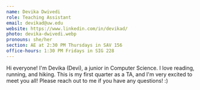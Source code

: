```yaml
---
name: Devika Dwivedi
role: Teaching Assistant
email: devikad@uw.edu
website: https://www.linkedin.com/in/devikad/
photo: devika-dwivedi.webp
pronouns: she/her
section: AE at 2:30 PM Thursdays in SAV 156
office-hours: 1:30 PM Fridays in SIG 228
---
```


Hi everyone! I'm Devika (Devi), a junior in Computer Science. I love reading, running, and hiking. This is my first quarter as a TA, and I'm very excited to meet you all! Please reach out to me if you have any questions! :)
